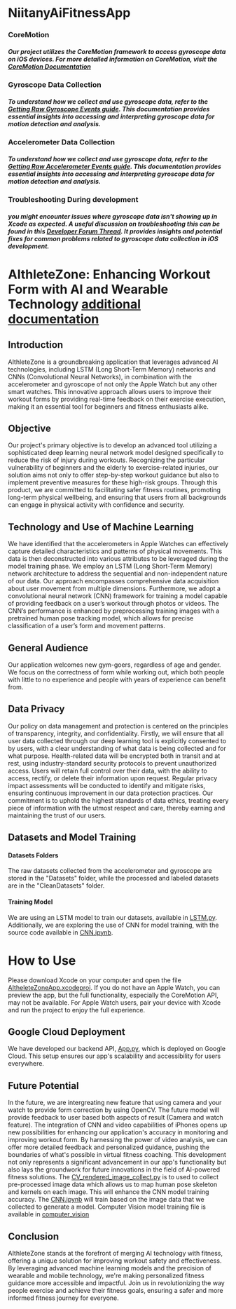 # NiitanyAiFitnessApp
 
### CoreMotion
##### Our project utilizes the CoreMotion framework to access gyroscope data on iOS devices. For more detailed information on CoreMotion, visit the [CoreMotion Documentation](https://developer.apple.com/documentation/coremotion)
### Gyroscope Data Collection
##### To understand how we collect and use gyroscope data, refer to the [Getting Raw Gyroscope Events guide](https://developer.apple.com/documentation/coremotion/getting_raw_gyroscope_events). This documentation provides essential insights into accessing and interpreting gyroscope data for motion detection and analysis.
### Accelerometer Data Collection 
##### To understand how we collect and use gyroscope data, refer to the [Getting Raw Accelerometer Events guide](https://developer.apple.com/documentation/coremotion/getting_raw_accelerometer_events). This documentation provides essential insights into accessing and interpreting gyroscope data for motion detection and analysis.
### Troubleshooting During development
##### you might encounter issues where gyroscope data isn't showing up in Xcode as expected. A useful discussion on troubleshooting this can be found in this [Developer Forum Thread](https://developer.apple.com/forums/thread/685973). It provides insights and potential fixes for common problems related to gyroscope data collection in iOS development.


# AIthleteZone: Enhancing Workout Form with AI and Wearable Technology [additional documentation](https://docs.google.com/document/d/1i6gs9daAn1pqhulfJuvQg0r6pUka8Zwr2AiKpF84Nr8/edit?usp=sharing)

## Introduction 

AIthleteZone is a groundbreaking application that leverages advanced AI technologies, including LSTM (Long Short-Term Memory) networks and CNNs (Convolutional Neural Networks), in combination with the accelerometer and gyroscope of not only the Apple Watch but any other smart watches. This innovative approach allows users to improve their workout forms by providing real-time feedback on their exercise execution, making it an essential tool for beginners and fitness enthusiasts alike.

## Objective

Our project's primary objective is to develop an advanced tool utilizing a sophisticated deep learning neural network model designed specifically to reduce the risk of injury during workouts. Recognizing the particular vulnerability of beginners and the elderly to exercise-related injuries, our solution aims not only to offer step-by-step workout guidance but also to implement preventive measures for these high-risk groups. Through this product, we are committed to facilitating safer fitness routines, promoting long-term physical wellbeing, and ensuring that users from all backgrounds can engage in physical activity with confidence and security.

## Technology and Use of Machine Learning

We have identified that the accelerometers in Apple Watches can effectively capture detailed characteristics and patterns of physical movements. This data is then deconstructed into various attributes to be leveraged during the model training phase. We employ an LSTM (Long Short-Term Memory) network architecture to address the sequential and non-independent nature of our data. Our approach encompasses comprehensive data acquisition about user movement from multiple dimensions. Furthermore, we adopt a convolutional neural network (CNN) framework for training a model capable of providing feedback on a user’s workout through photos or videos. The CNN’s performance is enhanced by preprocessing training images with a pretrained human pose tracking model, which allows for precise classification of a user’s form and movement patterns.

## General Audience

Our application welcomes new gym-goers, regardless of age and gender. We focus on the correctness of form while working out, which both people with little to no experience and people with years of experience can benefit from.

## Data Privacy

Our policy on data management and protection is centered on the principles of transparency, integrity, and confidentiality. Firstly, we will ensure that all user data collected through our deep learning tool is explicitly consented to by users, with a clear understanding of what data is being collected and for what purpose. Health-related data will be encrypted both in transit and at rest, using industry-standard security protocols to prevent unauthorized access. Users will retain full control over their data, with the ability to access, rectify, or delete their information upon request. Regular privacy impact assessments will be conducted to identify and mitigate risks, ensuring continuous improvement in our data protection practices. Our commitment is to uphold the highest standards of data ethics, treating every piece of information with the utmost respect and care, thereby earning and maintaining the trust of our users.

## Datasets and Model Training

#### Datasets Folders
The raw datasets collected from the accelerometer and gyroscope are stored in the "Datasets" folder, while the processed and labeled datasets are in the "CleanDatasets" folder.

#### Training Model
We are using an LSTM model to train our datasets, available in [LSTM.py](https://github.com/andy1213812/NiitanyAiFitnessApp/blob/main/LSTM.py). Additionally, we are exploring the use of CNN for model training, with the source code available in [CNN.ipynb](https://github.com/andy1213812/NiitanyAiFitnessApp/blob/main/computer_vision/CNN.ipynb).

# How to Use

Please download Xcode on your computer and open the file [AItheleteZoneApp.xcodeproj](https://github.com/andy1213812/NiitanyAiFitnessApp/tree/main/AitheleteZoneApp.xcodeproj). If you do not have an Apple Watch, you can preview the app, but the full functionality, especially the CoreMotion API, may not be available. For Apple Watch users, pair your device with Xcode and run the project to enjoy the full experience.

## Google Cloud Deployment

We have developed our backend API, [App.py](https://github.com/andy1213812/NiitanyAiFitnessApp/blob/main/app.py), which is deployed on Google Cloud. This setup ensures our app's scalability and accessibility for users everywhere.

## Future Potential

In the future, we are intergreating new feature that using camera and your watch to provide form correction by using OpenCV. The future model will provide feedback to user based both aspects of result (Camera and watch feature). The integration of CNN and video capabilities of iPhones opens up new possibilities for enhancing our application's accuracy in monitoring and improving workout form. By harnessing the power of video analysis, we can offer more detailed feedback and personalized guidance, pushing the boundaries of what's possible in virtual fitness coaching. This development not only represents a significant advancement in our app's functionality but also lays the groundwork for future innovations in the field of AI-powered fitness solutions. The [CV_rendered_image_collect.py](https://github.com/andy1213812/NiitanyAiFitnessApp/tree/main/computer_vision/CV_rendered_image_collect.py) is to used to collect pre-processed image data which allows us to map human pose skeleton and kernels on each image. This will enhance the CNN model training accuracy. The [CNN.ipynb](https://github.com/andy1213812/NiitanyAiFitnessApp/tree/main/computer_vision/CNN.ipynb) will train based on the image data that we collected to generate a model. Computer Vision model training file is available in [computer_vision](https://github.com/andy1213812/NiitanyAiFitnessApp/tree/main/computer_vision)  

## Conclusion

AIthleteZone stands at the forefront of merging AI technology with fitness, offering a unique solution for improving workout safety and effectiveness. By leveraging advanced machine learning models and the precision of wearable and mobile technology, we're making personalized fitness guidance more accessible and impactful. Join us in revolutionizing the way people exercise and achieve their fitness goals, ensuring a safer and more informed fitness journey for everyone.

